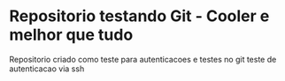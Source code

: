 # Repositorio testando Git - Cooler e melhor que tudo
Repositorio criado como teste para autenticacoes e testes no git
teste de autenticacao via ssh